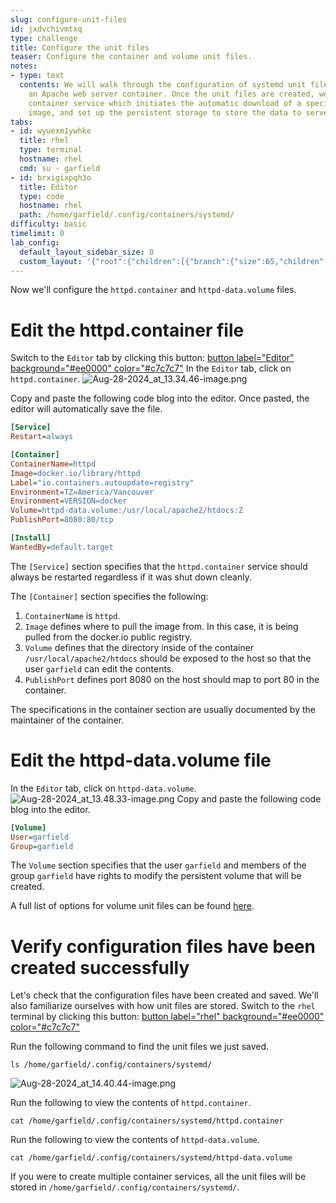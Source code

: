 ```yaml
---
slug: configure-unit-files
id: jxdvchivmtxq
type: challenge
title: Configure the unit files
teaser: Configure the container and volume unit files.
notes:
- type: text
  contents: We will walk through the configuration of systemd unit files to set up
    an Apache web server container. Once the unit files are created, we'll start the
    container service which initiates the automatic download of a specified container
    image, and set up the persistent storage to store the data to serve a web page.
tabs:
- id: wyuexm1ywhke
  title: rhel
  type: terminal
  hostname: rhel
  cmd: su - garfield
- id: brxigixpqh3o
  title: Editor
  type: code
  hostname: rhel
  path: /home/garfield/.config/containers/systemd/
difficulty: basic
timelimit: 0
lab_config:
  default_layout_sidebar_size: 0
  custom_layout: '{"root":{"children":[{"branch":{"size":65,"children":[{"leaf":{"tabs":["wyuexm1ywhke"],"activeTabId":"wyuexm1ywhke","size":48}},{"leaf":{"tabs":["brxigixpqh3o"],"activeTabId":"brxigixpqh3o","size":49}}]}},{"leaf":{"tabs":["assignment"],"activeTabId":"assignment","size":33}}],"orientation":"Horizontal"}}'
---
```

Now we'll configure the `httpd.container` and `httpd-data.volume` files.

Edit the httpd.container file
===
Switch to the `Editor` tab by clicking this button: [button label="Editor" background="#ee0000" color="#c7c7c7"](tab-1)
In the `Editor` tab, click on `httpd.container`.
![Aug-28-2024_at_13.34.46-image.png](https://play.instruqt.com/assets/tracks/olghe3gyqvaq/2816b854bcc4844abe6c928167a4dde7/assets/Aug-28-2024_at_13.34.46-image.png)

Copy and paste the following code blog into the editor. Once pasted, the editor will automatically save the file.
```ini
[Service]
Restart=always

[Container]
ContainerName=httpd
Image=docker.io/library/httpd
Label="io.containers.autoupdate=registry"
Environment=TZ=America/Vancouver
Environment=VERSION=docker
Volume=httpd-data.volume:/usr/local/apache2/htdocs:Z
PublishPort=8080:80/tcp

[Install]
WantedBy=default.target
```
The `[Service]` section specifies that the `httpd.container` service should always be restarted regardless if it was shut down cleanly.

The `[Container]` section specifies the following:
1) `ContainerName` is `httpd`.
2) `Image` defines where to pull the image from. In this case, it is being pulled from the docker.io public registry.
3) `Volume` defines that the directory inside of the container `/usr/local/apache2/htdocs` should be exposed to the host so that the user `garfield` can edit the contents.
4) `PublishPort` defines port 8080 on the host should map to port 80 in the container.

The specifications in the container section are usually documented by the maintainer of the container.

Edit the httpd-data.volume file
===
In the `Editor` tab, click on `httpd-data.volume`.
![Aug-28-2024_at_13.48.33-image.png](https://play.instruqt.com/assets/tracks/olghe3gyqvaq/ad52f2d71224fd5ae2d834f8815a4537/assets/Aug-28-2024_at_13.48.33-image.png)
Copy and paste the following code blog into the editor.
```ini
[Volume]
User=garfield
Group=garfield
```
The `Volume` section specifies that the user `garfield` and members of the group `garfield` have rights to modify the persistent volume that will be created.

A full list of options for volume unit files can be found [here](https://docs.podman.io/en/latest/markdown/podman-systemd.unit.5.html).

Verify configuration files have been created successfully
===
Let's check that the configuration files have been created and saved. We'll also familiarize ourselves with how unit files are stored.
Switch to the `rhel` terminal by clicking this button: [button label="rhel" background="#ee0000" color="#c7c7c7"](tab-0)

Run the following command to find the unit files we just saved.
```bash,run
ls /home/garfield/.config/containers/systemd/
```
![Aug-28-2024_at_14.40.44-image.png](https://play.instruqt.com/assets/tracks/olghe3gyqvaq/928e4e214a2a131cde74c517114fa2f5/assets/Aug-28-2024_at_14.40.44-image.png)

Run the following to view the contents of `httpd.container`.
```bash,run
cat /home/garfield/.config/containers/systemd/httpd.container
```

Run the following to view the contents of `httpd-data.volume`.
```bash,run
cat /home/garfield/.config/containers/systemd/httpd-data.volume
```

If you were to create multiple container services, all the unit files will be stored in `/home/garfield/.config/containers/systemd/`.
